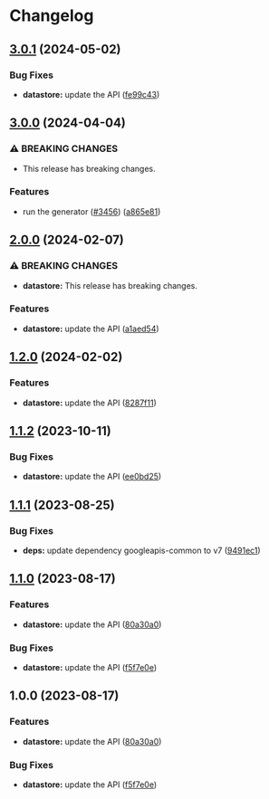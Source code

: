 # Changelog

## [3.0.1](https://github.com/googleapis/google-api-nodejs-client/compare/datastore-v3.0.0...datastore-v3.0.1) (2024-05-02)


### Bug Fixes

* **datastore:** update the API ([fe99c43](https://github.com/googleapis/google-api-nodejs-client/commit/fe99c436b00f3e0db1c048b6e1978c2c91eeaf75))

## [3.0.0](https://github.com/googleapis/google-api-nodejs-client/compare/datastore-v2.0.0...datastore-v3.0.0) (2024-04-04)


### ⚠ BREAKING CHANGES

* This release has breaking changes.

### Features

* run the generator ([#3456](https://github.com/googleapis/google-api-nodejs-client/issues/3456)) ([a865e81](https://github.com/googleapis/google-api-nodejs-client/commit/a865e81539b315d3b321650663ba0b2555b1e5a1))

## [2.0.0](https://github.com/googleapis/google-api-nodejs-client/compare/datastore-v1.2.0...datastore-v2.0.0) (2024-02-07)


### ⚠ BREAKING CHANGES

* **datastore:** This release has breaking changes.

### Features

* **datastore:** update the API ([a1aed54](https://github.com/googleapis/google-api-nodejs-client/commit/a1aed5439330ff84b43ff777f0ad4a3db0e3cce7))

## [1.2.0](https://github.com/googleapis/google-api-nodejs-client/compare/datastore-v1.1.2...datastore-v1.2.0) (2024-02-02)


### Features

* **datastore:** update the API ([8287f11](https://github.com/googleapis/google-api-nodejs-client/commit/8287f1158ec0cea49359f8bf547ca6158d23440e))

## [1.1.2](https://github.com/googleapis/google-api-nodejs-client/compare/datastore-v1.1.1...datastore-v1.1.2) (2023-10-11)


### Bug Fixes

* **datastore:** update the API ([ee0bd25](https://github.com/googleapis/google-api-nodejs-client/commit/ee0bd25a29d550814911dee4908cd9c23ccc85d8))

## [1.1.1](https://github.com/googleapis/google-api-nodejs-client/compare/datastore-v1.1.0...datastore-v1.1.1) (2023-08-25)


### Bug Fixes

* **deps:** update dependency googleapis-common to v7 ([9491ec1](https://github.com/googleapis/google-api-nodejs-client/commit/9491ec1cdc3c413e7d73edcfcd59cf5c28a7c855))

## [1.1.0](https://github.com/googleapis/google-api-nodejs-client/compare/datastore-v1.0.0...datastore-v1.1.0) (2023-08-17)


### Features

* **datastore:** update the API ([80a30a0](https://github.com/googleapis/google-api-nodejs-client/commit/80a30a04e2b329fa7dcdfc58c4b584c66d9e3e9e))


### Bug Fixes

* **datastore:** update the API ([f5f7e0e](https://github.com/googleapis/google-api-nodejs-client/commit/f5f7e0e81bc891e679d848602ddfb81f9ade6bfa))

## 1.0.0 (2023-08-17)


### Features

* **datastore:** update the API ([80a30a0](https://github.com/googleapis/google-api-nodejs-client/commit/80a30a04e2b329fa7dcdfc58c4b584c66d9e3e9e))


### Bug Fixes

* **datastore:** update the API ([f5f7e0e](https://github.com/googleapis/google-api-nodejs-client/commit/f5f7e0e81bc891e679d848602ddfb81f9ade6bfa))
